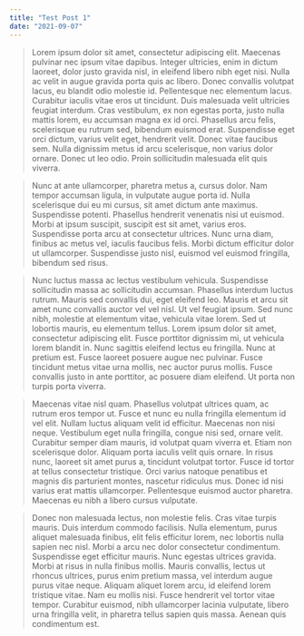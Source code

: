 ```yaml
---
title: "Test Post 1"
date: "2021-09-07"
---
```


> Lorem ipsum dolor sit amet, consectetur adipiscing elit. Maecenas pulvinar nec ipsum vitae dapibus. Integer ultricies, enim in dictum laoreet, dolor justo gravida nisl, in eleifend libero nibh eget nisi. Nulla ac velit in augue gravida porta quis ac libero. Donec convallis volutpat lacus, eu blandit odio molestie id. Pellentesque nec elementum lacus. Curabitur iaculis vitae eros ut tincidunt. Duis malesuada velit ultricies feugiat interdum. Cras vestibulum, ex non egestas porta, justo nulla mattis lorem, eu accumsan magna ex id orci. Phasellus arcu felis, scelerisque eu rutrum sed, bibendum euismod erat. Suspendisse eget orci dictum, varius velit eget, hendrerit velit. Donec vitae faucibus sem. Nulla dignissim metus id arcu scelerisque, non varius dolor ornare. Donec ut leo odio. Proin sollicitudin malesuada elit quis viverra.

> Nunc at ante ullamcorper, pharetra metus a, cursus dolor. Nam tempor accumsan ligula, in vulputate augue porta id. Nulla scelerisque dui eu mi cursus, sit amet dictum ante maximus. Suspendisse potenti. Phasellus hendrerit venenatis nisi ut euismod. Morbi at ipsum suscipit, suscipit est sit amet, varius eros. Suspendisse porta arcu at consectetur ultrices. Nunc urna diam, finibus ac metus vel, iaculis faucibus felis. Morbi dictum efficitur dolor ut ullamcorper. Suspendisse justo nisl, euismod vel euismod fringilla, bibendum sed risus.

> Nunc luctus massa ac lectus vestibulum vehicula. Suspendisse sollicitudin massa ac sollicitudin accumsan. Phasellus interdum luctus rutrum. Mauris sed convallis dui, eget eleifend leo. Mauris et arcu sit amet nunc convallis auctor vel vel nisl. Ut vel feugiat ipsum. Sed nunc nibh, molestie at elementum vitae, vehicula vitae lorem. Sed ut lobortis mauris, eu elementum tellus. Lorem ipsum dolor sit amet, consectetur adipiscing elit. Fusce porttitor dignissim mi, ut vehicula lorem blandit in. Nunc sagittis eleifend lectus eu fringilla. Nunc at pretium est. Fusce laoreet posuere augue nec pulvinar. Fusce tincidunt metus vitae urna mollis, nec auctor purus mollis. Fusce convallis justo in ante porttitor, ac posuere diam eleifend. Ut porta non turpis porta viverra.

> Maecenas vitae nisl quam. Phasellus volutpat ultrices quam, ac rutrum eros tempor ut. Fusce et nunc eu nulla fringilla elementum id vel elit. Nullam luctus aliquam velit id efficitur. Maecenas non nisi neque. Vestibulum eget nulla fringilla, congue nisi sed, ornare velit. Curabitur semper diam mauris, id volutpat quam viverra et. Etiam non scelerisque dolor. Aliquam porta iaculis velit quis ornare. In risus nunc, laoreet sit amet purus a, tincidunt volutpat tortor. Fusce id tortor at tellus consectetur tristique. Orci varius natoque penatibus et magnis dis parturient montes, nascetur ridiculus mus. Donec id nisi varius erat mattis ullamcorper. Pellentesque euismod auctor pharetra. Maecenas eu nibh a libero cursus vulputate.

> Donec non malesuada lectus, non molestie felis. Cras vitae turpis mauris. Duis interdum commodo facilisis. Nulla elementum, purus aliquet malesuada finibus, elit felis efficitur lorem, nec lobortis nulla sapien nec nisl. Morbi a arcu nec dolor consectetur condimentum. Suspendisse eget efficitur mauris. Nunc egestas ultrices gravida. Morbi at risus in nulla finibus mollis. Mauris convallis, lectus ut rhoncus ultrices, purus enim pretium massa, vel interdum augue purus vitae neque. Aliquam aliquet lorem arcu, id eleifend lorem tristique vitae. Nam eu mollis nisi. Fusce hendrerit vel tortor vitae tempor. Curabitur euismod, nibh ullamcorper lacinia vulputate, libero urna fringilla velit, in pharetra tellus sapien quis massa. Aenean quis condimentum est.
